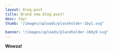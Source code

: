 ```yaml
---
layout: blog-post
title: Brand new blog post!
desc: Yay!
thumb: "/images/uploads/placeholder-1by1.svg"

banner: "/images/uploads/placeholder-16by9.svg"
---
```

**Wowza!**
